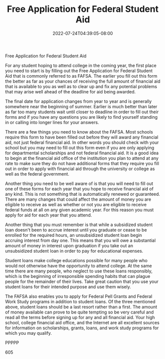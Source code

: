 ﻿---
title: "Free Application for Federal Student Aid"
date: 2022-07-24T04:39:05-08:00
description: "Education Tips for Web Success"
featured_image: "/images/Education.jpg"
tags: ["Education"]
---

Free Application for Federal Student Aid

For any student hoping to attend college in the coming year, the first place you need to start is by filling out the Free Application for Federal Student Aid that is commonly referred to as FAFSA. The earlier you fill out this form the better as far as your chances of receiving the full amount of financial aid that is available to you as well as to clear up and fix any potential problems that may arise well ahead of the deadline for aid being awarded. 

The final date for application changes from year to year and is generally somewhere near the beginning of summer. Earlier is much better than later as far too many students wait until closer to deadline in order to fill out their forms and if you have any questions you are likely to find yourself standing in or calling into longer lines for your answers. 

There are a few things you need to know about the FAFSA. Most schools require this form to have been filled out before they will award any financial aid, not just federal financial aid. In other words you should check with your school but you may need to fill out this form even if you are only applying for departmental scholarships and not federal financial aid. It is a good idea to begin at the financial aid office of the institution you plan to attend at any rate to make sure they do not have additional forms that they require you fill out in order to apply with financial aid through the university or college as well as the federal government.

Another thing you need to be well aware of is that you will need to fill out one of these forms for each year that you hope to receive financial aid of any kind. This is not something that is automatically renewed or guaranteed. There are many changes that could affect the amount of money you are eligible to receive as well as whether or not you are eligible to receive federal funds at all on any given academic year. For this reason you must apply for aid for each year that you attend.

Another thing that you must remember is that while a subsidized student loan doesn't been to accrue interest until you graduate or cease to be enrolled for the required hours, an unsubsidized student loan begin accruing interest from day one. This means that you will owe a substantial amount of money in interest upon graduation if you take out an unsubsidized student loan in order to pay for educational expenses. 

Student loans make college educations possible for many people who would not otherwise have the opportunity to attend college. At the same time there are many people, who neglect to use these loans responsibly, which is the beginning of irresponsible spending habits that can plague people for the remainder of their lives. Take great caution that you use your student loans for their intended purpose and use them wisely. 

The FAFSA also enables you to apply for Federal Pell Grants and Federal Work Study programs in addition to student loans. Of the three mentioned above, student loans should be a last resort rather than a first. The amount of money available can prove to be quite tempting so be very careful and read all the terms before signing up for any and all financial aid. Your high school, college financial aid office, and the Internet are all excellent sources for information on scholarships, grants, loans, and work study programs for which you may qualify.

PPPPP

605

